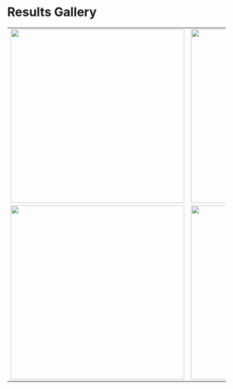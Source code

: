 # Results Gallery

<table>
  <tr>
    <td><img src="https://github.com/user-attachments/assets/4ab52444-1923-4573-b242-bd2e9c8c9aef" width="400"/></td>
    <td><img src="https://github.com/user-attachments/assets/733d86d3-23d9-49ae-a1c9-b6f89ecfccc2" width="400"/></td>
    <td><img src="https://github.com/user-attachments/assets/63dae77b-c8a2-4113-99a3-c76fe7f44b58" width="400"/></td>
  </tr>
  <tr>
    <td><img src="https://github.com/user-attachments/assets/7fdcce2b-65ae-48b8-8d2a-a69f528db6b6" width="400"/></td>
    <td><img src="https://github.com/user-attachments/assets/21db17cb-36ea-4aa9-a490-8c726ee1f1fd" width="400"/></td>
    <td><img src="https://github.com/user-attachments/assets/ddf64658-5dd6-4d3c-b464-e4bd5ee6f66e" width="400"/></td>
  </tr>
</table>
